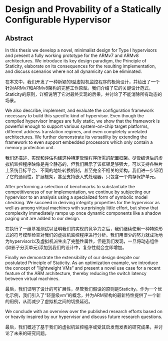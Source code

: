 # Design and Provability of a Statically Configurable Hypervisor

## Abstract

In this thesis we develop a novel, minimalist design for Type I hypervisors and present a fully working prototype for the ARMv7 and ARMv8 architectures. We introduce its key design paradigm, the Principle of Staticity, elaborate on its consequences for the resulting implementation, and discuss scenarios where not all dynamicity can be eliminated.

在本文中，我们开发了一种新颖的I型虚拟机监控程序的极简设计，并给出了一个针对ARMv7和ARMv8架构的完整工作原型。我们介绍了它的关键设计范式，Staticity的原则，详细说明了它对最终实现的后果，并讨论了不能消除所有动态的场景。

We also describe, implement, and evaluate the configuration framework necessary to build this specific kind of hypervisor. Even though the compiled hypervisor images are fully static, we show that the framework is powerful enough to support various system-on-chip target platforms, different address translation regimes, and even completely unrelated architectures. We further demonstrate its versatility by extending the framework to even support embedded processors which only contain a memory protection unit.

我们还描述、实现和评估构建这种特定管理程序所需的配置框架。尽管编译后的虚拟机监控程序映像是完全静态的，但我们展示了该框架足够强大，可以支持各种片上系统目标平台、不同的地址转换机制，甚至完全不相关的架构。我们进一步证明了它的通用性，扩展框架，甚至支持嵌入式处理器，只包含一个内存保护单元。

After performing a selection of benchmarks to substantiate the competitiveness of our implementation, we continue by subjecting our hypervisor to an analysis using a specialized form of symbolic model checking. We succeed in deriving integrity properties for the hypervisor as well as among virtual machines with surprisingly little effort, but show that complexity immediately ramps up once dynamic components like a shadow paging unit are added to our design.

在执行了一组基准测试以证明我们的实现的竞争力之后，我们继续使用一种特殊形式的符号模型检查对我们的虚拟机监控程序进行分析。我们用很少的努力就成功地为hypervisor以及虚拟机派生出了完整性属性，但是我们发现，一旦将动态组件(如影子分页单元)添加到我们的设计中，复杂性就会立即增加。

Finally we demonstrate the extensibility of our design despite our postulated Principle of Staticity. As an optimization example, we introduce the concept of ”lightweight VMs” and present a novel use case for a recent feature of the ARM architecture, thereby reducing the switch latency between virtual machines.

最后，我们证明了设计的可扩展性，尽管我们假设的原则是Staticity。作为一个优化示例，我们引入了“轻量级vm”的概念，并为ARM架构的最新特性提供了一个新的用例，从而减少了虚拟机之间的切换延迟。

We conclude with an overview over the published research efforts based on or heavily inspired by our hypervisor and discuss future research questions.

最后，我们概述了基于我们的虚拟机监控程序或受其启发而发表的研究成果，并讨论了未来的研究问题。

